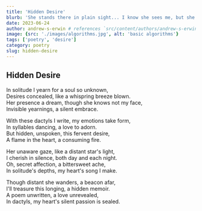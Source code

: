 ```yaml
---
title: 'Hidden Desire'
blurb: 'She stands there in plain sight... I know she sees me, but she doesn''t know I am there.'
date: 2023-06-24
author: andrew-s-erwin # references `src/content/authors/andrew-s-erwin.json`
image: {src: './images/algorithms.jpg', alt: 'basic algorithms'}
tags: ['poetry', 'desire']
category: poetry
slug: hidden-desire
---
```


## Hidden Desire

In solitude I yearn for a soul so unknown,  
Desires concealed, like a whispring breeze blown.  
Her presence a dream, though she knows not my face,  
Invisible yearnings, a silent embrace.  

With these dactyls I write, my emotions take form,  
In syllables dancing, a love to adorn.  
But hidden, unspoken, this fervent desire,  
A flame in the heart, a consuming fire.  

Her unaware gaze, like a distant star's light,  
I cherish in silence, both day and each night.  
Oh, secret affection, a bittersweet ache,  
In solitude's depths, my heart's song I make.  

Though distant she wanders, a beacon afar,  
I'll treasure this longing, a hidden memoir.  
A poem unwritten, a love unrevealed,  
In dactyls, my heart's silent passion is sealed.
